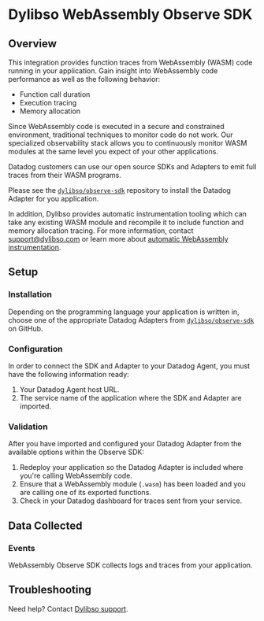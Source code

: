 # Dylibso WebAssembly Observe SDK

## Overview

This integration provides function traces from WebAssembly (WASM) code running in your application. Gain insight into WebAssembly code performance as well as the following behavior:
- Function call duration
- Execution tracing
- Memory allocation

Since WebAssembly code is executed in a secure and constrained environment, traditional techniques to monitor code do not work. Our specialized observability stack
allows you to continuously monitor WASM modules at the same level you expect of your other applications.

Datadog customers can use our open source SDKs and Adapters to emit full traces from their WASM programs.

Please see the [`dylibso/observe-sdk`][2] repository to install the Datadog Adapter for you application.

In addition, Dylibso provides automatic instrumentation tooling which can take any existing WASM module and recompile it to include function and memory allocation tracing. For
more information, contact [support@dylibso.com](mailto:support@dylibso.com) or learn more about [automatic WebAssembly instrumentation](https://dylibso.com/products/observe).


## Setup

### Installation

Depending on the programming language your application is written in, choose one of the appropriate Datadog Adapters from [`dylibso/observe-sdk`][2] on GitHub.


### Configuration

In order to connect the SDK and Adapter to your Datadog Agent, you must have the following information ready:

1. Your Datadog Agent host URL.
2. The service name of the application where the SDK and Adapter are imported.

### Validation

After you have imported and configured your Datadog Adapter from the available options within the Observe SDK:

1. Redeploy your application so the Datadog Adapter is included where you're calling WebAssembly code.
2. Ensure that a WebAssembly module (`.wasm`) has been loaded and you are calling one of its exported functions.
3. Check in your Datadog dashboard for traces sent from your service.

## Data Collected

### Events

WebAssembly Observe SDK collects logs and traces from your application.

## Troubleshooting

Need help? Contact [Dylibso support][1].

[1]: mailto:support@dylibso.com
[2]: https://github.com/dylibso/observe-sdk
